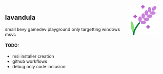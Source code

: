 <img align="right" src="./assets/icon.png" width="100"/>

## lavandula
small bevy gamedev playground only targetting windows msvc


#### TODO:
- msi installer creation
- github workflows
- debug only code inclusion
